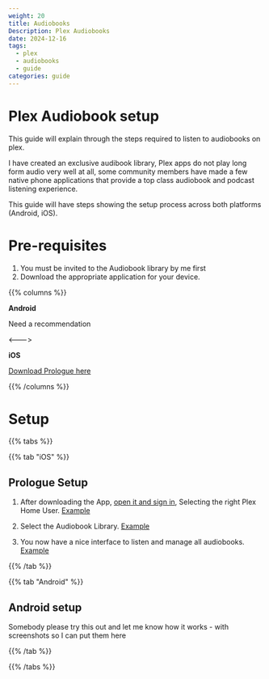 ```yaml
---
weight: 20
title: Audiobooks
Description: Plex Audiobooks
date: 2024-12-16
tags: 
  - plex
  - audiobooks
  - guide
categories: guide
---
```


# Plex Audiobook setup

This guide will explain through the steps required to listen to audiobooks on plex.

I have created an exclusive audibook library, Plex apps do not play long form audio very well at all, some community members have made a few native phone applications that provide a top class audiobook and podcast listening experience. 

This guide will have steps showing the setup process across both platforms (Android, iOS).

# Pre-requisites

1. You must be invited to the Audiobook library by me first
2. Download the appropriate application for your device.

{{% columns %}}

**Android**

Need a recommendation

<--->

**iOS**

[Download Prologue here <i class="fas fa-external-link-alt"></i>](https://apps.apple.com/us/app/prologue/id1459223267)

{{% /columns %}}

# Setup

{{% tabs %}}

{{% tab "iOS" %}}

## Prologue Setup

1. After downloading the App, [open it and sign in](/images/prologue_1.png), Selecting the right Plex Home User. [Example](/images/prologue_3.png)

2. Select the Audiobook Library. [Example](/images/prologue_2.png) 

3. You now have a nice interface to listen and manage all audiobooks. [Example](/images/prologue_4.png)

{{% /tab %}}

{{% tab "Android" %}}

## Android setup

Somebody please try this out and let me know how it works - with screenshots so I can put them here

{{% /tab %}}

{{% /tabs %}}



